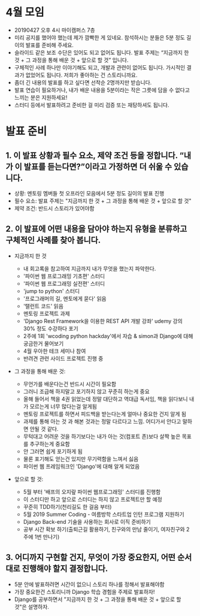 # 4월 모임
- 20190427 오후 4시 마이캠퍼스 7층
- 미리 공지를 했어야 했는데 제가 깜빡한 게 있네요. 참석하시는 분들은 5분 정도 길이의 발표를 준비해 주세요.
- 슬라이드 같은 보조 수단은 있어도 되고 없어도 됩니다. 발표 주제는 “지금까지 한 것 + 그 과정을 통해 배운 것 + 앞으로 할 것” 입니다.
- 구체적인 사례 하나만 이야기해도 되고, 개발과 관련이 없어도 됩니다. 가시적인 결과가 없었어도 됩니다. 저희가 좋아하는 건 스토리니까요.
- 좀더 긴 내용의 발표를 하고 싶다면 선착순 2명까지만 받습니다.
- 발표 연습이 필요하거나, 내가 배운 내용을 5분이라는 작은 그릇에 담을 수 없다고 느끼는 분은 지원하세요!
- 스터디 등에서 발표하려고 준비한 걸 미리 검증 또는 재탕하셔도 됩니다.

# 발표 준비
## 1. 이 발표 상황과 필수 요소, 제약 조건 등을 정합니다. “내가 이 발표를 듣는다면?”이라고 가정하면 더 쉬울 수 있습니다.
- 상황: 멘토링 멤버들 첫 오프라인 모음에서 5분 정도 길이의 발표 진행
- 필수 요소: 발표 주제는 "지금까지 한 것 + 그 과정을 통해 배운 것 + 앞으로 할 것"
- 제약 조건: 반드시 스토리가 있어야함

## 2. 이 발표에 어떤 내용을 담아야 하는지 유형을 분류하고 구체적인 사례를 찾아 봅니다.
- 지금까지 한 것
    - 내 회고록을 참고하여 지금까지 내가 무엇을 했는지 파악한다.
    - '파이썬 웹 프로그래밍 기초편' 스터디
    - '파이썬 웹 프로그래밍 실전편' 스터디
    - 'jump to python' 스터디
    - '프로그래머의 길, 멘토에게 묻다' 읽음
    - '탤런트 코드' 읽음
    - 멘토링 프로젝트 과제
    - 'Django Rest Framework을 이용한 REST API 개발 강좌' udemy 강의 30% 정도 수강하다 포기
    - 2주에 1회 'wcoding python hackday'에서 자습 & simon과 Django에 대해 궁금한거 물어보기
    - 4월 우아한 테크 세미나 참여
    - 반려견 관련 사이드 프로젝트 진행 중
    
- 그 과정을 통해 배운 것:
    - 무언가를 배운다는건 반드시 시간이 필요함
    - 그러니 조급해 하지말고 포기하지 않고 꾸준히 하는게 중요
    - 올해 들어서 책을 4권 읽었는데 정말 대단하고 역대급 독서임, 책을 읽다보니 내가 모르는게 너무 많다는걸 알게됨
    - 멘토링 프로젝트를 하면서 피드백을 받는다는게 얼마나 중요한 건지 알게 됨
    - 과제를 통해 아는 것 과 해본 것과는 정말 다르다고 느낌. 어디가서 안다고 말하면 안될 것 같다.
    - 무턱대고 어려운 것을 하기보다는 내가 아는 것(컴포트 존)보다 살짝 높은 목표를 추구하는게 중요함
    - 안 그러면 쉽게 포기하게 됨
    - 물론 포기해도 얻는건 있지만 무기력함을 느껴서 싫음
    - 파이썬 웹 프레임워크인 'Django'에 대해 알게 되었음
    
- 앞으로 할 것:
    - 5월 부터 '배프의 오지랖 파이썬 웹프로그래밍' 스터디를 진행함
    - 이 스터디만 하고 앞으로 스터디는 하지 않고 프로젝트만 할 예정
    - 꾸준히 TDD하기(천리길도 한 걸음 부터)
    - 5월 2019 Summer Coding - 여름방학 스타트업 인턴 프로그램 지원하기
    - Django Back-end 기술을 사용하는 회사로 이직 준비하기
    - 공부 시간 확보 하기(출퇴근길 활용하기, 친구와의 만남 줄이기, 여자친구와 2주에 1번 만나기)
        

## 3. 어디까지 구현할 건지, 무엇이 가장 중요한지, 어떤 순서대로 진행해야 할지 결정합니다.
- 5분 안에 발표하려면 시간이 없으니 스토리 하나를 정해서 발표해야함
- 가장 중요한건 스토리니까 Django 학습 경험을 주제로 발표하자!
- Django를 공부하면서 "지금까지 한 것 + 그 과정을 통해 배운 것 + 앞으로 할 것"은 설명하자.

